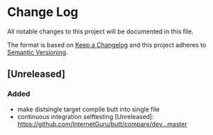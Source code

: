 # Change Log
All notable changes to this project will be documented in this file.

The format is based on [Keep a Changelog](http://keepachangelog.com/)
and this project adheres to [Semantic Versioning](http://semver.org/).

## [Unreleased]
### Added
 - make distsingle target compile butt into single file
 - continuous integration selftesting
[Unreleased]: https://github.com/InternetGuru/butt/compare/dev...master
